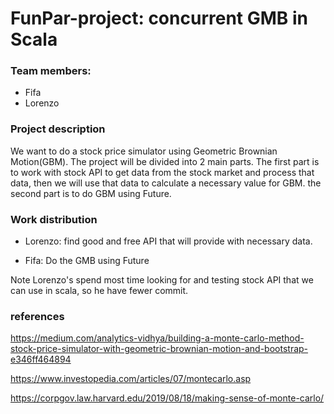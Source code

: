 # FunPar-project: concurrent GMB in Scala

### Team members: 
- Fifa
- Lorenzo 

### Project description
We want to do a stock price simulator using Geometric Brownian Motion(GBM). The project will be divided into 2 main parts. The first part is to work with stock API to get data from the stock market and process that data, then we will use that data to calculate a necessary value for GBM. the second part is to do GBM using Future.

### Work distribution
  - Lorenzo: find good and free API that will provide with necessary data.
  
  - Fifa: Do the GMB using Future
  
Note Lorenzo's spend most time looking for and testing stock API that we can use in scala, so he have fewer commit.

### references

https://medium.com/analytics-vidhya/building-a-monte-carlo-method-stock-price-simulator-with-geometric-brownian-motion-and-bootstrap-e346ff464894

https://www.investopedia.com/articles/07/montecarlo.asp

https://corpgov.law.harvard.edu/2019/08/18/making-sense-of-monte-carlo/

